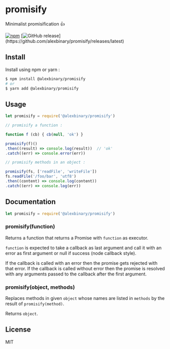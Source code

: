 # promisify

Minimalist promisification 👍

[![npm](https://img.shields.io/npm/v/@alexbinary/promisify.svg)](https://www.npmjs.com/package/@alexbinary/promisify)
[![GitHub release](https://img.shields.io/github/release/alexbinary/promisify.svg?label="github")](https://github.com/alexbinary/promisify/releases/latest)

## Install

Install using npm or yarn :

```bash
$ npm install @alexbinary/promisify
# or
$ yarn add @alexbinary/promisify
```

## Usage

```javascript
let promisify = require('@alexbinary/promisify')

// promisify a function :

function f (cb) { cb(null, 'ok') }

promisify(f)()
.then((result) => console.log(result))  // 'ok'
.catch((err) => console.error(err))

// promisify methods in an object :

promisify(fs, ['readFile', 'writeFile'])
fs.readFile('/foo/bar', 'utf8')
.then((content) => console.log(content))
.catch((err) => console.log(err))

```

## Documentation

```javascript
let promisify = require('@alexbinary/promisify')
```

### promisify(function)

Returns a function that returns a Promise with `function` as executor.

`function` is expected to take a callback as last argument and call it with an error as first argument or null if success (node callback style).

If the callback is called with an error then the promise gets rejected with that error.
If the callback is called without error then the promise is resolved with any arguments passed to the callback after the first argument.

### promisify(object, methods)

Replaces methods in given `object` whose names are listed in `methods` by the result of `promisify(method)`.

Returns `object`.

## License

MIT
